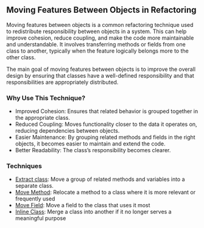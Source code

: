 ## Moving Features Between Objects in Refactoring
Moving features between objects is a common refactoring technique used to redistribute responsibility between objects in a system. This can help improve cohesion, reduce coupling, and make the code more maintainable and understandable. It involves transferring methods or fields from one class to another, typically when the feature logically belongs more to the other class.

The main goal of moving features between objects is to improve the overall design by ensuring that classes have a well-defined responsibility and that responsibilities are appropriately distributed.
### Why Use This Technique?
- Improved Cohesion: Ensures that related behavior is grouped together in the appropriate class.
- Reduced Coupling: Moves functionality closer to the data it operates on, reducing dependencies between objects.
- Easier Maintenance: By grouping related methods and fields in the right objects, it becomes easier to maintain and extend the code.
- Better Readability: The class’s responsibility becomes clearer.
### Techniques
- [Extract class](extract-class.md): Move a group of related methods and variables into a separate class.
- [Move Method](): Relocate a method to a class where it is more relevant or frequently used
- [Move Field](): Move a field to the class that uses it most
- [Inline Class](): Merge a class into another if it no longer serves a meaningful purpose